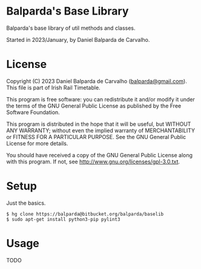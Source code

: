 # Balparda's Base Library

Balparda's base library of util methods and classes.

Started in 2023/January, by Daniel Balparda de Carvalho.

# License

Copyright (C) 2023 Daniel Balparda de Carvalho (balparda@gmail.com).
This file is part of Irish Rail Timetable.

This program is free software: you can redistribute it and/or modify
it under the terms of the GNU General Public License as published by
the Free Software Foundation.

This program is distributed in the hope that it will be useful,
but WITHOUT ANY WARRANTY; without even the implied warranty of
MERCHANTABILITY or FITNESS FOR A PARTICULAR PURPOSE. See the
GNU General Public License for more details.

You should have received a copy of the GNU General Public License
along with this program. If not, see http://www.gnu.org/licenses/gpl-3.0.txt.

# Setup

Just the basics.

```
$ hg clone https://balparda@bitbucket.org/balparda/baselib
$ sudo apt-get install python3-pip pylint3
```

# Usage

TODO